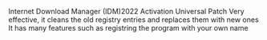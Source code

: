 Internet Download Manager (IDM)2022 Activation Universal Patch
Very effective, it cleans the old registry entries and replaces them with new ones
It has many features such as registring the program with your own name
